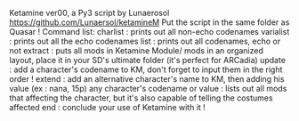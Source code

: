 Ketamine ver00, a Py3 script by Lunaerosol
https://github.com/Lunaersol/ketamineM
Put the script in the same folder as Quasar !
Command list:
charlist : prints out all non-echo codenames
varialist : prints out all the echo codenames
list : prints out all codenames, echo or not
extract : puts all mods in Ketamine Module/
mods in an organized layout, place it in your
SD's ultimate folder (it's perfect for ARCadia)
update : add a character's codename to KM,
don't forget to input them in the right order !
extend : add an alternative character's name
to KM, then adding his value (ex : nana, 15p)
any character's codename or value : lists out
all mods that affecting the character, but it's
also capable of telling the costumes affected
end : conclude your use of Ketamine with it !
